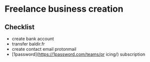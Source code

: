 # Freelance business creation

## Checklist

* create bank account
* transfer baldir.fr
* create contact email protonmail
* [1password](https://1password.com/teams/pr
icing/) subscription
